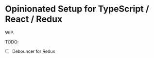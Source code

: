 Opinionated Setup for TypeScript / React / Redux
================================================
WIP.

TODO:
* [ ] Debouncer for Redux
